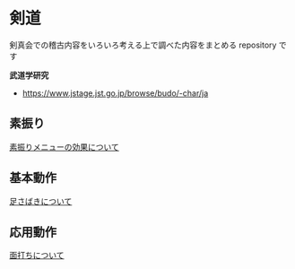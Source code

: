 # 剣道
剣真会での稽古内容をいろいろ考える上で調べた内容をまとめる repository です

**武道学研究**
- https://www.jstage.jst.go.jp/browse/budo/-char/ja

## 素振り
[素振りメニューの効果について](suburi.md)

## 基本動作
[足さばきについて](basic_motion/ashisabaki.md)

## 応用動作
[面打ちについて](advanced_motion/men.md)
